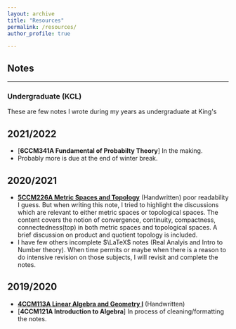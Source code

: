 ```yaml
---
layout: archive
title: "Resources"
permalink: /resources/
author_profile: true

---
```


## Notes
---

### Undergraduate (KCL)

These are few notes I wrote during my years as undergraduate at King's

2021/2022
---

- [**6CCM341A Fundamental of Probabilty Theory**] In the making. 
- Probably more is due at the end of winter break.

2020/2021
---

- [**5CCM226A Metric Spaces and Topology**][mst] (Handwritten) poor readability I guess. But when writing this note, I tried to highlight the discussions which are relevant to either metric spaces or topological spaces. The content covers the notion of convergence, continuity, compactness, connectedness(top) in both metric spaces and topological spaces. A brief discussion on product and quotient topology is included.
- I have few others incomplete $\LaTeX$ notes (Real Analyis and Intro to Number theory). When time permits or maybe when there is a reason to do intensive revision on those subjects, I will revisit and complete the notes.

2019/2020
---

- [**4CCM113A Linear Algebra and Geometry I**][lag1] (Handwritten)
- [**4CCM121A Introduction to Algebra**] In process of cleaning/formatting the notes.



[lag1]: https://drive.google.com/file/d/1GhHhlO_HYWaM_TMpJppaVSmso5R6e1EG/view?usp=sharing
[mst]: https://drive.google.com/file/d/1cwyvw_UMNK8q_eDxes4mFiAOuodzOQCP/view?usp=sharing